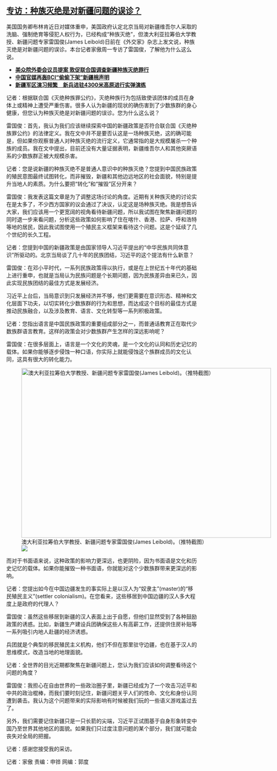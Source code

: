 <!--1620091012000-->
[专访：种族灭绝是对新疆问题的误诊？](https://www.rfa.org/mandarin/yataibaodao/shaoshuminzu/hc-05032021211349.html)
------

<p>美国国务卿布林肯近日对媒体重申，美国政府认定北京当局对新疆维吾尔人采取的洗脑、强制绝育等侵犯人权行为，已经构成“种族灭绝”，但澳大利亚拉筹伯大学教授、新疆问题专家雷国俊(James Leibold)日前在《外交家》杂志上发文说，种族灭绝是对新疆问题的误诊。本台记者家傲周一专访了雷国俊，了解他为什么这么说。</p><p></p><ul><li><strong><a href="https://www.rfa.org/mandarin/Xinwen/11-04142021161415.html">美众院外委会议员提案 敦促联合国调查新疆种族灭绝罪行</a></strong></li><li><strong><a href="https://www.rfa.org/mandarin/Xinwen/wul0415d-04152021064345.html">中国官媒再轰BCI“偷偷下架”新疆棉声明</a></strong></li><li><a href="https://www.rfa.org/mandarin/Xinwen/1-04172021120234.html"><strong>新疆军区演习频繁　新兵进驻4300米高原进行实弹演练</strong></a></li></ul><p></p><p>记者：根据联合国《灭绝种族罪公约》，灭绝种族行为包括致使该团体的成员在身体上或精神上遭受严重伤害。很多人认为新疆的现状的确伤害到了少数族群的身心健康，但您认为种族灭绝是对新疆问题的误诊。您为什么这么说？</p><p>雷国俊：首先，我认为我们应该继续探索中国的新疆政策是否符合联合国《灭绝种族罪公约》的法律定义。我在文中并不是要否认这是一场种族灭绝，这的确可能是，但如果你观察普通人对种族灭绝的流行定义，它通常指的是大规模屠杀一个种族的成员。我在文中提出，目前还没有大量证据表明，新疆维吾尔人和其他突厥语系的少数族群正被大规模杀害。</p><p>记者：您是说新疆的种族灭绝不是普通人意识中的种族灭绝？您提到中国民族政策的殖民意图最终试图转化，而非摧毁，新疆和其他边远地区的社会面貌，特别是提升当地人的素质。为什么要把“转化”和“摧毁”区分开来？</p><p>雷国俊：我发表这篇文章是为了调整这场讨论的角度。近期有关种族灭绝的讨论实在是太多了，不少西方国家的议会通过了决议，认定这是场种族灭绝。我是想告诉大家，我们应该用一个更宽阔的视角看待新疆问题，所以我试图在聚焦新疆问题的同时退一步来看问题，分析这些政策如何影响了住在喀什、香港、拉萨、呼和浩特等地的居民，因此我试图使用一个殖民主义框架来看待这个问题。这是个延续了几个世纪的长久工程。</p><p>记者：您提到中国的新疆政策是由国家领导人习近平提出的“中华民族共同体意识”所驱动的。北京当局谈了几十年的民族团结，习近平的这个提法有什么新意？</p><p>雷国俊：在邓小平时代，一系列民族政策得以执行，或是在上世纪五十年代的基础上进行重申，也就是当局认为民族问题是个长期问题，因为民族差异由来已久，因此实现民族团结的最佳方式是发展经济。</p><p>习近平上台后，当局意识到只发展经济并不够，他们更需要在意识形态、精神和文化层面下功夫，以切实转化少数族群的行为和思想，而达成这个目标的最佳方式是推动民族融合，以及涉及教育、语言、文化转型等一系列积极政策。</p><p>记者：您指出语言是中国民族政策的重要组成部分之一，而普通话教育正在取代少数族群语言教育。这样的政策会对少数族群产生怎样的深远影响呢？</p><p>雷国俊：在很多层面上，语言是一个文化的灵魂，是一个文化的认同和历史记忆的载体。如果你能够逐步侵蚀一种口语，你实际上就能侵蚀这个族群成员的文化认同，这具有很大的转化能力。</p><p><figure class="image-richtext image-inline captioned" style="width:660px;"><img alt="澳大利亚拉筹伯大学教授、新疆问题专家雷国俊(James Leibold)。（推特截图）" height="449" src="https://www.rfa.org/mandarin/yataibaodao/shaoshuminzu/hc-05032021211349.html/1.png/@@images/c43449c4-cdff-4374-9f57-6490070512ef.png" title="1" width="660"/><figcaption class="image-caption">澳大利亚拉筹伯大学教授、新疆问题专家雷国俊(James Leibold)。（推特截图）</figcaption><small></small><div id="zoomattribute"><a data-caption="澳大利亚拉筹伯大学教授、新疆问题专家雷国俊(James Leibold)。（推特截图）" data-fancybox="" href="https://www.rfa.org/mandarin/yataibaodao/shaoshuminzu/hc-05032021211349.html/1.png" id="single_image" title="澳大利亚拉筹伯大学教授、新疆问题专家雷国俊(James Leibold)。（推特截图）"><img src="/++plone++rfa-resources/img/icon-zoom.png"/></a></div></figure></p><p>而对于书面语来说，这种政策的影响力更深远，也更阴险，因为书面语是文化和历史记忆的载体。如果你能摧毁一种书面语，你就能对这个少数族群带来更深远的影响。</p><p>记者：您提出如今在中国边疆发生的事实际上是以汉人为“奴隶主”(master)的“移民殖民主义”(settler colonialism)。在您看来，这些移居到中国边疆的汉人多大程度上是政府的代理人？</p><p>雷国俊：虽然这些移居到新疆的汉人表面上出于自愿，但他们显然受到了各种鼓励政策的诱惑。比如，新疆生产建设兵团确保这些人有高薪工作，还提供住房补贴等一系列吸引内地人赴疆的经济诱惑。</p><p>兵团就是个典型的移民殖民主义机构，他们不但在那里驻守边疆，也在基于汉人的思维模式，改造当地的地理面貌。</p><p>记者：全世界的目光近期都聚焦在新疆问题上，您认为我们应该如何调整看待这个问题的角度？</p><p>雷国俊：我担心在自由世界的一些政治圈子里，新疆已经成为了一个攻击习近平和中共的政治棍棒，而我们要时刻记住，新疆问题关乎人们的性命、文化和身份认同遭到袭击。我认为这个问题带来的实际影响有时候被我们玩的一些语义游戏盖过去了。</p><p>另外，我们需要记住新疆只是一只长箭的尖端，习近平正试图基于自身形象转变中国乃至世界其他地区的面貌。如果我们只过度注意问题的某个部分，我们就可能会丧失对全局的把握。</p><p>记者：感谢您接受我的采访。</p><p>记者：家傲 责编：申铧 网编：郭度</p>
